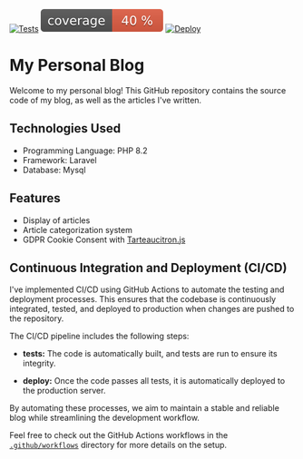 [![Tests](https://github.com/jeremieflahaut/dev-fullstack/actions/workflows/tests.yml/badge.svg)](https://github.com/jeremieflahaut/dev-fullstack/actions/workflows/tests.yml)
![Coverage](https://github.com/jeremieflahaut/dev-fullstack/blob/badges/coverage.svg?raw=true&sanitize=true&branch=badges)
[![Deploy](https://github.com/jeremieflahaut/dev-fullstack/actions/workflows/deploy.yml/badge.svg)](https://github.com/jeremieflahaut/dev-fullstack/actions/workflows/deploy.yml)

# My Personal Blog

Welcome to my personal blog! This GitHub repository contains the source code of my blog, as well as the articles I've written.

## Technologies Used

- Programming Language: PHP 8.2
- Framework: Laravel
- Database: Mysql

## Features

- Display of articles
- Article categorization system
- GDPR Cookie Consent with [Tarteaucitron.js](https://github.com/AmauriC/Tarteaucitron.js)

## Continuous Integration and Deployment (CI/CD)

I've implemented CI/CD using GitHub Actions to automate the testing and deployment processes. This ensures that the codebase is continuously integrated, tested, and deployed to production when changes are pushed to the repository.

The CI/CD pipeline includes the following steps:

- **tests:** The code is automatically built, and tests are run to ensure its integrity.

- **deploy:** Once the code passes all tests, it is automatically deployed to the production server.

By automating these processes, we aim to maintain a stable and reliable blog while streamlining the development workflow.

Feel free to check out the GitHub Actions workflows in the [`.github/workflows`](.github/workflows) directory for more details on the setup.

